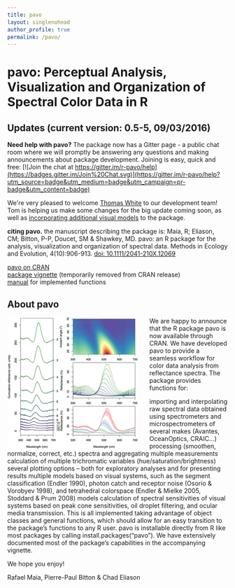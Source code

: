 ```yaml
---
title: pavo
layout: singlenohead
author_profile: true
permalink: /pavo/
---
```


# pavo: Perceptual Analysis, Visualization and Organization of Spectral Color Data in R

## Updates (current version: 0.5-5, 09/03/2016)

**Need help with pavo?** The package now has a Gitter page - a public chat room where we will promptly be answering any questions and making announcements about package development. Joining is easy, quick and free: [![Join the chat at https://gitter.im/r-pavo/help](https://badges.gitter.im/Join%20Chat.svg)](https://gitter.im/r-pavo/help?utm_source=badge&utm_medium=badge&utm_campaign=pr-badge&utm_content=badge)

We're very pleased to welcome [Thomas White](http://tomwhite.io/) to our development team! Tom is helping us make some changes for the big update coming soon, as well as [incorporating additional visual models](https://github.com/thomased/colsci) to the package.

**citing pavo.** the manuscript describing the package is:
Maia, R; Eliason, CM; Bitton, P-P, Doucet, SM & Shawkey, MD. pavo: an R package for the analysis, visualization and organization of spectral data. Methods in Ecology and Evolution, 4(10):906-913. [doi: 10.1111/2041-210X.12069](http://onlinelibrary.wiley.com/doi/10.1111/2041-210X.12069/abstract)

[pavo on CRAN](https://cran.r-project.org/web/packages/pavo/index.html)  
[package vignette](/pdf/pavo.pdf) (temporarily removed from CRAN release)  
[manual](https://cran.r-project.org/web/packages/pavo/pavo.pdf) for implemented functions  

<script>
  ((window.gitter = {}).chat = {}).options = {
    room: 'r-pavo/help'
  };
</script>
<script src="https://sidecar.gitter.im/dist/sidecar.v1.js" async defer></script>

## About pavo

<img align="left" style="padding-right:25px" src="/images/pavoplot.jpg">
We are happy to announce that the R package pavo is now available through CRAN. We have developed pavo to provide a seamless workflow for color data analysis from reflectance spectra. The package provides functions for:

importing and interpolating raw spectral data obtained using spectrometers and microspectrometers of several makes (Avantes, OceanOptics, CRAIC…)
processing (smoothen, normalize, correct, etc.) spectra and aggregating multiple measurements
calculation of multiple trichromatic variables (hue/saturation/brightness)
several plotting options – both for exploratory analyses and for presenting results
multiple models based on visual systems, such as the segment classification (Endler 1990), photon catch and receptor noise (Osorio & Vorobyev 1998), and tetrahedral colorspace (Endler & Mielke 2005, Stoddard & Prum 2008) models
calculation of spectral sensitivities of visual systems based on peak cone sensitivities, oil droplet filtering, and ocular media transmission.
This is all implemented taking advantage of object classes and general functions, which should allow for an easy transition to the package’s functions to any R user. pavo is installable directly from R like most packages by calling install.packages(“pavo”). We have extensively documented most of the package’s capabilities in the accompanying vignette.

We hope you enjoy!

Rafael Maia, Pierre-Paul Bitton & Chad Eliason

